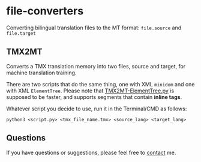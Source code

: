 # file-converters
Converting bilingual translation files to the MT format: `file.source` and `file.target`

## TMX2MT

Converts a TMX translation memory into two files, source and target, for machine translation training.

There are two scripts that do the same thing, one with XML `minidom` and one with XML `ElementTree`. Please note that [TMX2MT-ElementTree.py](https://github.com/ymoslem/file-converters/tree/main/TMX2MT) is supposed to be faster, and supports segments that contain **inline tags**.

Whatever script you decide to use, run it in the Terminal/CMD as follows:
```
python3 <script.py> <tmx_file_name.tmx> <source_lang> <target_lang>
```

## Questions
If you have questions or suggestions, please feel free to [contact](https://blog.machinetranslation.io/contact/) me.


